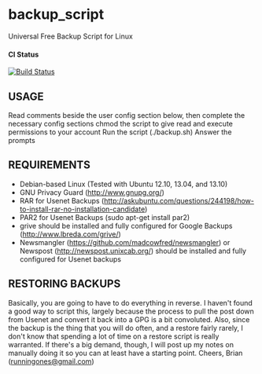 # backup_script

Universal Free Backup Script for Linux

#### CI Status

[![Build Status](https://travis-ci.org/networkingguru/backup_script.svg?branch=master)](https://travis-ci.org/networkingguru/backup_script)

##  USAGE

Read comments beside the user config section below, then complete the necessary config sections
chmod the script to give read and execute permissions to your account
Run the script (./backup.sh)
Answer the prompts

## REQUIREMENTS

* Debian-based Linux (Tested with Ubuntu 12.10, 13.04, and 13.10)
* GNU Privacy Guard (http://www.gnupg.org/)
* RAR for Usenet Backups (http://askubuntu.com/questions/244198/how-to-install-rar-no-installation-candidate)
* PAR2 for Usenet Backups (sudo apt-get install par2)
* grive should be installed and fully configured for Google Backups (http://www.lbreda.com/grive/)
* Newsmangler (https://github.com/madcowfred/newsmangler) or Newspost (http://newspost.unixcab.org/) should be installed and fully configured for Usenet backups

## RESTORING BACKUPS

Basically, you are going to have to do everything in reverse. I haven't found a good way to script this, 
largely because the process to pull the post down from Usenet and convert it back into a GPG is a bit convoluted.
Also, since the backup is the thing that you will do often, and a restore fairly rarely, I don't know that 
spending a lot of time on a restore script is really warranted. If there's a big demand, though, I will post up 
my notes on manually doing it so you can at least have a starting point. 
Cheers,
Brian (runningones@gmail.com)
